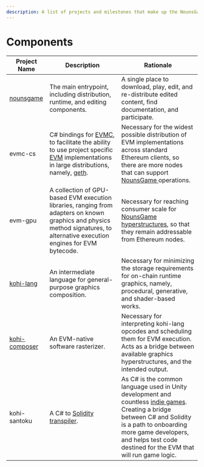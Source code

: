 ```yaml
---
description: A list of projects and milestones that make up the NounsGame ecosystem.
---
```


# Components

| Project Name                                              | Description                                                                                                                                                                                                                                                 | Rationale                                                                                                                                                                                                                                                                                  |
| --------------------------------------------------------- | ----------------------------------------------------------------------------------------------------------------------------------------------------------------------------------------------------------------------------------------------------------- | ------------------------------------------------------------------------------------------------------------------------------------------------------------------------------------------------------------------------------------------------------------------------------------------ |
| [nounsgame](https://github.com/wattsyart/nounsgame)       | The main entrypoint, including distribution, runtime, and editing components.                                                                                                                                                                               | A single place to download, play, edit, and re-distribute edited content, find documentation, and participate.                                                                                                                                                                             |
| evmc-cs                                                   | C# bindings for [EVMC](https://github.com/ethereum/evmc), to facilitate the ability to use project specific [EVM](https://www.evm.codes/?fork=grayGlacier) implementations in large distributions, namely, [geth](https://github.com/ethereum/go-ethereum). | Necessary for the widest possible distribution of EVM implementations across standard Ethereum clients, so there are more nodes that can support [NounsGame ](https://github.com/wattsyart/nounsgame)operations.                                                                           |
| evm-gpu                                                   | A collection of GPU-based EVM execution libraries, ranging from adapters on known graphics and physics method signatures, to alternative execution engines for EVM bytecode.                                                                                | Necessary for reaching consumer scale for [NounsGame ](https://github.com/wattsyart/nounsgame)[hyperstructures](<README (1).md>), so that they remain addressable from Ethereum nodes.                                                                                                     |
| [kohi-lang](https://github.com/kohiart/kohi-lang)         | An intermediate language for general-purpose graphics composition.                                                                                                                                                                                          | Necessary for minimizing the storage requirements for on-chain runtime graphics, namely, procedural, generative, and shader-based works.                                                                                                                                                   |
| [kohi-composer](https://github.com/kohiart/kohi-composer) | An EVM-native software rasterizer.                                                                                                                                                                                                                          | Necessary for interpreting kohi-lang opcodes and scheduling them for EVM execution. Acts as a bridge between available graphics hyperstructures, and the intended output.                                                                                                                  |
| kohi-santoku                                              | A C# to [Solidity](https://docs.soliditylang.org/) [transpiler](https://en.wikipedia.org/wiki/Source-to-source\_compiler).                                                                                                                                  | As C# is the common language used in Unity development and countless [indie games](https://en.wikipedia.org/wiki/Indie\_game). Creating a  bridge between C# and Solidity is a path to onboarding more game developers, and helps test code destined for the EVM that will run game logic. |

